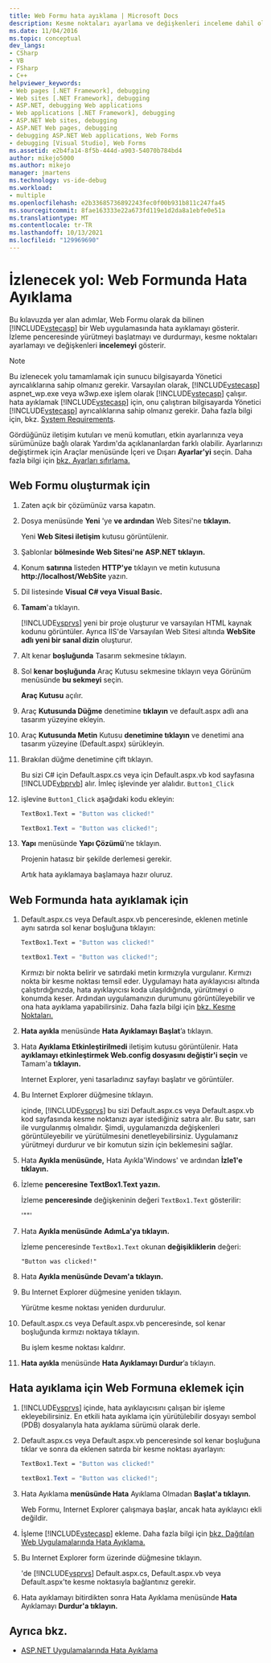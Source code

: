 ```yaml
---
title: Web Formu hata ayıklama | Microsoft Docs
description: Kesme noktaları ayarlama ve değişkenleri inceleme dahil olmak üzere ASP.NET Web uygulamasında (Web Formu) hata ayıklamayı görmek için bir izlenecek yolu izleyin.
ms.date: 11/04/2016
ms.topic: conceptual
dev_langs:
- CSharp
- VB
- FSharp
- C++
helpviewer_keywords:
- Web pages [.NET Framework], debugging
- Web sites [.NET Framework], debugging
- ASP.NET, debugging Web applications
- Web applications [.NET Framework], debugging
- ASP.NET Web sites, debugging
- ASP.NET Web pages, debugging
- debugging ASP.NET Web applications, Web Forms
- debugging [Visual Studio], Web Forms
ms.assetid: e2b4fa14-8f5b-444d-a903-54070b784bd4
author: mikejo5000
ms.author: mikejo
manager: jmartens
ms.technology: vs-ide-debug
ms.workload:
- multiple
ms.openlocfilehash: e2b33685736892243fec0f00b931b811c247fa45
ms.sourcegitcommit: 8fae163333e22a673fd119e1d2da8a1ebfe0e51a
ms.translationtype: MT
ms.contentlocale: tr-TR
ms.lasthandoff: 10/13/2021
ms.locfileid: "129969690"
---
```

# <a name="walkthrough-debugging-a-web-form"></a>İzlenecek yol: Web Formunda Hata Ayıklama
Bu kılavuzda yer alan adımlar, Web Formu olarak da bilinen [!INCLUDE[vstecasp](../code-quality/includes/vstecasp_md.md)] bir Web uygulamasında hata ayıklamayı gösterir. İzleme penceresinde yürütmeyi başlatmayı ve durdurmayı, kesme noktaları ayarlamayı ve değişkenleri **incelemeyi** gösterir.

> [!NOTE]
> Bu izlenecek yolu tamamlamak için sunucu bilgisayarda Yönetici ayrıcalıklarına sahip olmanız gerekir. Varsayılan olarak, [!INCLUDE[vstecasp](../code-quality/includes/vstecasp_md.md)] aspnet_wp.exe veya w3wp.exe işlem olarak [!INCLUDE[vstecasp](../code-quality/includes/vstecasp_md.md)] çalışır. hata ayıklamak [!INCLUDE[vstecasp](../code-quality/includes/vstecasp_md.md)] için, onu çalıştıran bilgisayarda Yönetici [!INCLUDE[vstecasp](../code-quality/includes/vstecasp_md.md)] ayrıcalıklarına sahip olmanız gerekir. Daha fazla bilgi için, bkz. [System Requirements](../debugger/aspnet-debugging-system-requirements.md).

Gördüğünüz iletişim kutuları ve menü komutları, etkin ayarlarınıza veya sürümünüze bağlı olarak Yardım'da açıklananlardan farklı olabilir. Ayarlarınızı değiştirmek için Araçlar menüsünde İçeri ve Dışarı  **Ayarlar'yi** seçin. Daha fazla bilgi için [bkz. Ayarları sıfırlama.](../ide/environment-settings.md#reset-settings)

## <a name="to-create-the-web-form"></a>Web Formu oluşturmak için

1. Zaten açık bir çözümünüz varsa kapatın.

2. Dosya menüsünde **Yeni** 'ye **ve ardından** Web Sitesi'ne **tıklayın.**

    Yeni **Web Sitesi iletişim** kutusu görüntülenir.

3. Şablonlar **bölmesinde Web Sitesi'ne** **ASP.NET tıklayın.**

4. Konum **satırına** listeden **HTTP'ye** tıklayın ve metin kutusuna **http://localhost/WebSite** yazın.

5. Dil listesinde **Visual**  **C# veya Visual Basic.**

6. **Tamam**'a tıklayın.

    [!INCLUDE[vsprvs](../code-quality/includes/vsprvs_md.md)] yeni bir proje oluşturur ve varsayılan HTML kaynak kodunu görüntüler. Ayrıca IIS'de Varsayılan Web Sitesi altında **WebSite** **adlı yeni bir sanal dizin** oluşturur.

7. Alt kenar **boşluğunda** Tasarım sekmesine tıklayın.

8. Sol **kenar boşluğunda** Araç Kutusu sekmesine tıklayın veya Görünüm menüsünde **bu sekmeyi** seçin.

    **Araç Kutusu** açılır.

9. Araç **Kutusunda Düğme** denetimine **tıklayın** ve default.aspx adlı ana tasarım yüzeyine ekleyin.

10. Araç **Kutusunda Metin** Kutusu **denetimine tıklayın** ve denetimi ana tasarım yüzeyine (Default.aspx) sürükleyin.

11. Bırakılan düğme denetimine çift tıklayın.

     Bu sizi C# için Default.aspx.cs veya için Default.aspx.vb kod sayfasına [!INCLUDE[vbprvb](../code-quality/includes/vbprvb_md.md)] alır. İmleç işlevinde yer alalıdır. `Button1_Click`

12. işlevine `Button1_Click` aşağıdaki kodu ekleyin:

    ```vb
    TextBox1.Text = "Button was clicked!"
    ```

    ```csharp
    TextBox1.Text = "Button was clicked!";
    ```

13. **Yapı** menüsünde **Yapı Çözümü**’ne tıklayın.

     Projenin hatasız bir şekilde derlemesi gerekir.

     Artık hata ayıklamaya başlamaya hazır oluruz.

## <a name="to-debug-the-web-form"></a>Web Formunda hata ayıklamak için

1. Default.aspx.cs veya Default.aspx.vb penceresinde, eklenen metinle aynı satırda sol kenar boşluğuna tıklayın:

   ```vb
   TextBox1.Text = "Button was clicked!"
   ```

   ```csharp
   textBox1.Text = "Button was clicked!";
   ```

    Kırmızı bir nokta belirir ve satırdaki metin kırmızıyla vurgulanır. Kırmızı nokta bir kesme noktası temsil eder. Uygulamayı hata ayıklayıcısı altında çalıştırdığınızda, hata ayıklayıcısı koda ulaşıldığında, yürütmeyi o konumda keser. Ardından uygulamanızın durumunu görüntüleyebilir ve ona hata ayıklama yapabilirsiniz. Daha fazla bilgi için [bkz. Kesme Noktaları.](/previous-versions/ktf38f66(v=vs.100))

2. **Hata ayıkla** menüsünde **Hata Ayıklamayı Başlat**’a tıklayın.

3. Hata **Ayıklama Etkinleştirilmedi** iletişim kutusu görüntülenir. Hata **ayıklamayı etkinleştirmek Web.config dosyasını değiştir'i seçin** ve Tamam'a **tıklayın.**

    Internet Explorer, yeni tasarladınız sayfayı başlatır ve görüntüler.

4. Bu Internet Explorer düğmesine tıklayın.

    içinde, [!INCLUDE[vsprvs](../code-quality/includes/vsprvs_md.md)] bu sizi Default.aspx.cs veya Default.aspx.vb kod sayfasında kesme noktanızı ayar istediğiniz satıra alır. Bu satır, sarı ile vurgulanmış olmalıdır. Şimdi, uygulamanızda değişkenleri görüntüleyebilir ve yürütülmesini denetleyebilirsiniz. Uygulamanız yürütmeyi durdurur ve bir komutun sizin için beklemesini sağlar.

5. Hata **Ayıkla menüsünde,** Hata Ayıkla'Windows' ve ardından **İzle1'e**  **tıklayın.**

6. İzleme **penceresine** **TextBox1.Text yazın.**

    İzleme **penceresinde** değişkeninin değeri `TextBox1.Text` gösterilir:

   '""'

7. Hata **Ayıkla menüsünde** **AdımLa'ya tıklayın.**

    İzleme penceresinde `TextBox1.Text` okunan **değişikliklerin** değeri:

   `"Button was clicked!"`

8. Hata **Ayıkla menüsünde Devam'a** **tıklayın.**

9. Bu Internet Explorer düğmesine yeniden tıklayın.

     Yürütme kesme noktası yeniden durdurulur.

10. Default.aspx.cs veya Default.aspx.vb penceresinde, sol kenar boşluğunda kırmızı noktaya tıklayın.

     Bu işlem kesme noktası kaldırır.

11. **Hata ayıkla** menüsünde **Hata Ayıklamayı Durdur**’a tıklayın.

## <a name="to-attach-to-the-web-form-for-debugging"></a>Hata ayıklama için Web Formuna eklemek için

1. [!INCLUDE[vsprvs](../code-quality/includes/vsprvs_md.md)] içinde, hata ayıklayıcısını çalışan bir işleme ekleyebilirsiniz. En etkili hata ayıklama için yürütülebilir dosyayı sembol (PDB) dosyalarıyla hata ayıklama sürümü olarak derle.

2. Default.aspx.cs veya Default.aspx.vb penceresinde sol kenar boşluğuna tıklar ve sonra da eklenen satırda bir kesme noktası ayarlayın:

   ```vb
   TextBox1.Text = "Button was clicked!"
   ```

   ```csharp
   textBox1.Text = "Button was clicked!";
   ```

3. Hata Ayıklama **menüsünde Hata** Ayıklama Olmadan **Başlat'a tıklayın.**

    Web Formu, Internet Explorer çalışmaya başlar, ancak hata ayıklayıcı ekli değildir.

4. İşleme [!INCLUDE[vstecasp](../code-quality/includes/vstecasp_md.md)] ekleme. Daha fazla bilgi için [bkz. Dağıtılan Web Uygulamalarında Hata Ayıklama.](../debugger/debugging-deployed-web-applications.md)

5. Bu Internet Explorer form üzerinde düğmesine tıklayın.

    'de [!INCLUDE[vsprvs](../code-quality/includes/vsprvs_md.md)] Default.aspx.cs, Default.aspx.vb veya Default.aspx'te kesme noktasıyla bağlantınız gerekir.

6. Hata ayıklamayı bitirdikten sonra Hata Ayıklama menüsünde **Hata** Ayıklamayı **Durdur'a tıklayın.**

## <a name="see-also"></a>Ayrıca bkz.

- [ASP.NET Uygulamalarında Hata Ayıklama](../debugger/how-to-enable-debugging-for-aspnet-applications.md)